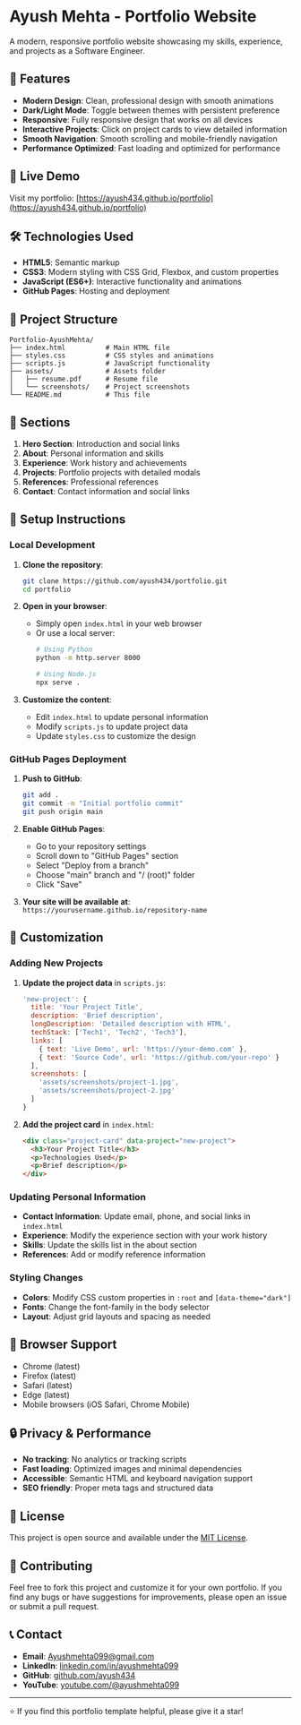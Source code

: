 # Ayush Mehta - Portfolio Website

A modern, responsive portfolio website showcasing my skills, experience, and projects as a Software Engineer.

## 🌟 Features

- **Modern Design**: Clean, professional design with smooth animations
- **Dark/Light Mode**: Toggle between themes with persistent preference
- **Responsive**: Fully responsive design that works on all devices
- **Interactive Projects**: Click on project cards to view detailed information
- **Smooth Navigation**: Smooth scrolling and mobile-friendly navigation
- **Performance Optimized**: Fast loading and optimized for performance

## 🚀 Live Demo

Visit my portfolio: [https://ayush434.github.io/portfolio](https://ayush434.github.io/portfolio)

## 🛠️ Technologies Used

- **HTML5**: Semantic markup
- **CSS3**: Modern styling with CSS Grid, Flexbox, and custom properties
- **JavaScript (ES6+)**: Interactive functionality and animations
- **GitHub Pages**: Hosting and deployment

## 📁 Project Structure

```
Portfolio-AyushMehta/
├── index.html          # Main HTML file
├── styles.css          # CSS styles and animations
├── scripts.js          # JavaScript functionality
├── assets/             # Assets folder
│   ├── resume.pdf      # Resume file
│   └── screenshots/    # Project screenshots
└── README.md           # This file
```

## 🎯 Sections

1. **Hero Section**: Introduction and social links
2. **About**: Personal information and skills
3. **Experience**: Work history and achievements
4. **Projects**: Portfolio projects with detailed modals
5. **References**: Professional references
6. **Contact**: Contact information and social links

## 🔧 Setup Instructions

### Local Development

1. **Clone the repository**:
   ```bash
   git clone https://github.com/ayush434/portfolio.git
   cd portfolio
   ```

2. **Open in your browser**:
   - Simply open `index.html` in your web browser
   - Or use a local server:
     ```bash
     # Using Python
     python -m http.server 8000
     
     # Using Node.js
     npx serve .
     ```

3. **Customize the content**:
   - Edit `index.html` to update personal information
   - Modify `scripts.js` to update project data
   - Update `styles.css` to customize the design

### GitHub Pages Deployment

1. **Push to GitHub**:
   ```bash
   git add .
   git commit -m "Initial portfolio commit"
   git push origin main
   ```

2. **Enable GitHub Pages**:
   - Go to your repository settings
   - Scroll down to "GitHub Pages" section
   - Select "Deploy from a branch"
   - Choose "main" branch and "/ (root)" folder
   - Click "Save"

3. **Your site will be available at**:
   `https://yourusername.github.io/repository-name`

## 📝 Customization

### Adding New Projects

1. **Update the project data** in `scripts.js`:
   ```javascript
   'new-project': {
     title: 'Your Project Title',
     description: 'Brief description',
     longDescription: 'Detailed description with HTML',
     techStack: ['Tech1', 'Tech2', 'Tech3'],
     links: [
       { text: 'Live Demo', url: 'https://your-demo.com' },
       { text: 'Source Code', url: 'https://github.com/your-repo' }
     ],
     screenshots: [
       'assets/screenshots/project-1.jpg',
       'assets/screenshots/project-2.jpg'
     ]
   }
   ```

2. **Add the project card** in `index.html`:
   ```html
   <div class="project-card" data-project="new-project">
     <h3>Your Project Title</h3>
     <p>Technologies Used</p>
     <p>Brief description</p>
   </div>
   ```

### Updating Personal Information

- **Contact Information**: Update email, phone, and social links in `index.html`
- **Experience**: Modify the experience section with your work history
- **Skills**: Update the skills list in the about section
- **References**: Add or modify reference information

### Styling Changes

- **Colors**: Modify CSS custom properties in `:root` and `[data-theme="dark"]`
- **Fonts**: Change the font-family in the body selector
- **Layout**: Adjust grid layouts and spacing as needed

## 📱 Browser Support

- Chrome (latest)
- Firefox (latest)
- Safari (latest)
- Edge (latest)
- Mobile browsers (iOS Safari, Chrome Mobile)

## 🔒 Privacy & Performance

- **No tracking**: No analytics or tracking scripts
- **Fast loading**: Optimized images and minimal dependencies
- **Accessible**: Semantic HTML and keyboard navigation support
- **SEO friendly**: Proper meta tags and structured data

## 📄 License

This project is open source and available under the [MIT License](LICENSE).

## 🤝 Contributing

Feel free to fork this project and customize it for your own portfolio. If you find any bugs or have suggestions for improvements, please open an issue or submit a pull request.

## 📞 Contact

- **Email**: Ayushmehta099@gmail.com
- **LinkedIn**: [linkedin.com/in/ayushmehta099](https://linkedin.com/in/ayushmehta099)
- **GitHub**: [github.com/ayush434](https://github.com/ayush434)
- **YouTube**: [youtube.com/@ayushmehta099](https://youtube.com/@ayushmehta099)

---

⭐ If you find this portfolio template helpful, please give it a star!